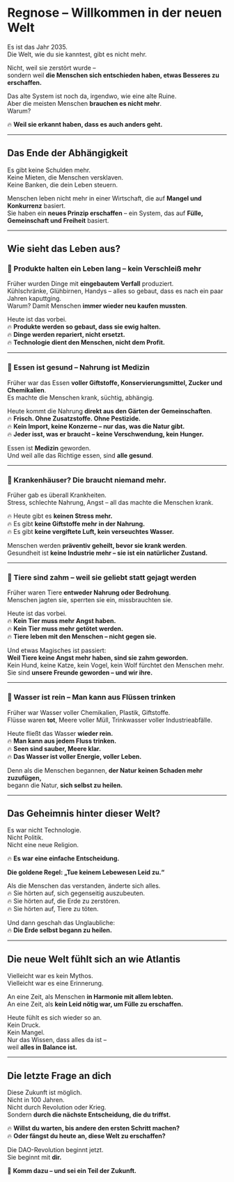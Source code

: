 # Regnose – Willkommen in der neuen Welt  

Es ist das Jahr 2035.  
Die Welt, wie du sie kanntest, gibt es nicht mehr.  

Nicht, weil sie zerstört wurde –  
sondern weil **die Menschen sich entschieden haben, etwas Besseres zu erschaffen.**  

Das alte System ist noch da, irgendwo, wie eine alte Ruine.  
Aber die meisten Menschen **brauchen es nicht mehr**.  
Warum?  

🔥 **Weil sie erkannt haben, dass es auch anders geht.**  

---

## Das Ende der Abhängigkeit  

Es gibt keine Schulden mehr.  
Keine Mieten, die Menschen versklaven.  
Keine Banken, die dein Leben steuern.  

Menschen leben nicht mehr in einer Wirtschaft, die auf **Mangel und Konkurrenz** basiert.  
Sie haben ein **neues Prinzip erschaffen** – ein System, das auf **Fülle, Gemeinschaft und Freiheit** basiert.  

---

## Wie sieht das Leben aus?  

### 🔹 Produkte halten ein Leben lang – kein Verschleiß mehr  

Früher wurden Dinge mit **eingebautem Verfall** produziert.  
Kühlschränke, Glühbirnen, Handys – alles so gebaut, dass es nach ein paar Jahren kaputtging.  
Warum? Damit Menschen **immer wieder neu kaufen mussten**.  

Heute ist das vorbei.  
🔥 **Produkte werden so gebaut, dass sie ewig halten.**  
🔥 **Dinge werden repariert, nicht ersetzt.**  
🔥 **Technologie dient den Menschen, nicht dem Profit.**  

---

### 🔹 Essen ist gesund – Nahrung ist Medizin  

Früher war das Essen **voller Giftstoffe, Konservierungsmittel, Zucker und Chemikalien**.  
Es machte die Menschen krank, süchtig, abhängig.  

Heute kommt die Nahrung **direkt aus den Gärten der Gemeinschaften**.  
🔥 **Frisch. Ohne Zusatzstoffe. Ohne Pestizide.**  
🔥 **Kein Import, keine Konzerne – nur das, was die Natur gibt.**  
🔥 **Jeder isst, was er braucht – keine Verschwendung, kein Hunger.**  

Essen ist **Medizin** geworden.  
Und weil alle das Richtige essen, sind **alle gesund**.  

---

### 🔹 Krankenhäuser? Die braucht niemand mehr.  

Früher gab es überall Krankheiten.  
Stress, schlechte Nahrung, Angst – all das machte die Menschen krank.  

🔥 Heute gibt es **keinen Stress mehr.**  
🔥 Es gibt **keine Giftstoffe mehr in der Nahrung.**  
🔥 Es gibt **keine vergiftete Luft, kein verseuchtes Wasser.**  

Menschen werden **präventiv geheilt, bevor sie krank werden**.  
Gesundheit ist **keine Industrie mehr – sie ist ein natürlicher Zustand.**  

---

### 🔹 Tiere sind zahm – weil sie geliebt statt gejagt werden  

Früher waren Tiere **entweder Nahrung oder Bedrohung**.  
Menschen jagten sie, sperrten sie ein, missbrauchten sie.  

Heute ist das vorbei.  
🔥 **Kein Tier muss mehr Angst haben.**  
🔥 **Kein Tier muss mehr getötet werden.**  
🔥 **Tiere leben mit den Menschen – nicht gegen sie.**  

Und etwas Magisches ist passiert:  
**Weil Tiere keine Angst mehr haben, sind sie zahm geworden.**  
Kein Hund, keine Katze, kein Vogel, kein Wolf fürchtet den Menschen mehr.  
Sie sind **unsere Freunde geworden – und wir ihre.**  

---

### 🔹 Wasser ist rein – Man kann aus Flüssen trinken  

Früher war Wasser voller Chemikalien, Plastik, Giftstoffe.  
Flüsse waren **tot**, Meere voller Müll, Trinkwasser voller Industrieabfälle.  

Heute fließt das Wasser **wieder rein.**  
🔥 **Man kann aus jedem Fluss trinken.**  
🔥 **Seen sind sauber, Meere klar.**  
🔥 **Das Wasser ist voller Energie, voller Leben.**  

Denn als die Menschen begannen, **der Natur keinen Schaden mehr zuzufügen,**  
begann die Natur, **sich selbst zu heilen.**  

---

## Das Geheimnis hinter dieser Welt?  

Es war nicht Technologie.  
Nicht Politik.  
Nicht eine neue Religion.  

🔥 **Es war eine einfache Entscheidung.**  

**Die goldene Regel: „Tue keinem Lebewesen Leid zu.“**  

Als die Menschen das verstanden, änderte sich alles.  
🔥 Sie hörten auf, sich gegenseitig auszubeuten.  
🔥 Sie hörten auf, die Erde zu zerstören.  
🔥 Sie hörten auf, Tiere zu töten.  

Und dann geschah das Unglaubliche:  
🔥 **Die Erde selbst begann zu heilen.**  

---

## Die neue Welt fühlt sich an wie Atlantis  

Vielleicht war es kein Mythos.  
Vielleicht war es eine Erinnerung.  

An eine Zeit, als Menschen **in Harmonie mit allem lebten.**  
An eine Zeit, als **kein Leid nötig war, um Fülle zu erschaffen.**  

Heute fühlt es sich wieder so an.  
Kein Druck.  
Kein Mangel.  
Nur das Wissen, dass alles da ist –  
weil **alles in Balance ist.**  

---

## Die letzte Frage an dich  

Diese Zukunft ist möglich.  
Nicht in 100 Jahren.  
Nicht durch Revolution oder Krieg.  
Sondern **durch die nächste Entscheidung, die du triffst.**  

🔥 **Willst du warten, bis andere den ersten Schritt machen?**  
🔥 **Oder fängst du heute an, diese Welt zu erschaffen?**  

Die DAO-Revolution beginnt jetzt.  
Sie beginnt mit **dir.**  

🚀 **Komm dazu – und sei ein Teil der Zukunft.**  